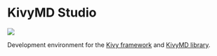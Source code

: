 # KivyMD Studio

<img align="center" src="https://github.com/kivymd/KivyMD_Studio/raw/main/data/images/logo.png"/>

Development environment for the [Kivy framework](http://kivy.org) and [KivyMD library](https://github.com/kivymd/KivyMD).
